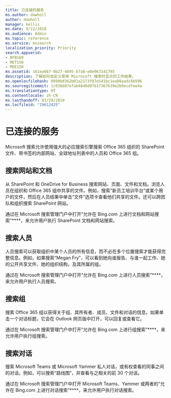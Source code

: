 ```yaml
---
title: 已连接的服务
ms.author: dawholl
author: dawholl
manager: kellis
ms.date: 9/12/2018
ms.audience: Admin
ms.topic: reference
ms.service: mssearch
localization_priority: Priority
search.appverid:
- BFB160
- MET150
- MOE150
ms.assetid: 161ea667-9b27-4695-b7a8-e8e063141795
description: 了解如何自定义使用 Microsoft 搜索时显示的工作结果。
ms.openlocfilehash: 0990b8362b01a2173f87e541bc1ea86aadcbb506
ms.sourcegitcommit: 1c038d87efab4840d97b1f367b39e2b9ecdfee4a
ms.translationtype: HT
ms.contentlocale: zh-CN
ms.lasthandoff: 01/29/2019
ms.locfileid: "29612425"
---
```

# <a name="connected-services"></a>已连接的服务

Microsoft 搜索允许使用强大的必应搜索引擎搜索 Office 365 组织的 SharePoint 文件、带书签的内部网站、全球地址列表中的人员和 Office 365 组。
  
## <a name="search-for-sites-and-documents"></a>搜索网站和文档

从 SharePoint 和 OneDrive for Business 搜索网站、页面、文件和文档。浏览人员在组织和 Office 365 组中共享的文件。例如，搜索“新员工培训平台”或某个用户的文件，然后在人员结果中单击“文件”选项卡查看他们共享的文件。还可以跨团队和组织搜索 SharePoint 网站。
  
通过在 Microsoft 搜索管理门户中打开“允许在 Bing.com 上进行文档和网站搜索”****，来允许用户执行 SharePoint 文档和网站搜索。 
  
## <a name="search-for-people"></a>搜索人员

人员搜索可以获取组织中某个人员的所有信息，而不必在多个位置搜索才能获得完整信息。例如，如果搜索“Megan Fry”，可以看到她向谁报告、与谁一起工作、她的公开共享文件、她的组织结构，及其所属的组。
  
通过在 Microsoft 搜索管理门户中打开“允许在 Bing.com 上进行人员搜索”****，来允许用户执行人员搜索。 
  
## <a name="search-for-groups"></a>搜索组

搜索 Office 365 组以获得关于组、其所有者、成员、文件和对话的信息。如果单击一个对话标题，它会在 Outlook 网页版中打开，可以回复或查看它。
  
通过在 Microsoft 搜索管理门户中打开“允许在 Bing.com 上进行组搜索”****，来允许用户执行组搜索。 
  
## <a name="search-for-conversations"></a>搜索对话

搜索 Microsoft Teams 或 Microsoft Yammer 私人对话，或有权查看的同事之间的对话。例如，可以搜索“路线图”，并查看与之相关的前 30 个对话。
  
通过在 Microsoft 搜索管理门户中打开 Microsoft Teams、Yammer 或两者的“允许在 Bing.com 上进行对话搜索”****，来允许用户执行对话搜索。 

  

